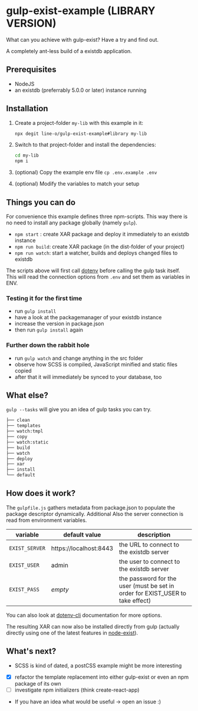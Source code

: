 # gulp-exist-example (LIBRARY VERSION)

What can you achieve with gulp-exist? Have a try and find out.

A completely ant-less build of a existdb application.

## Prerequisites

- NodeJS
- an existdb (preferrably 5.0.0 or later) instance running

## Installation

1. Create a project-folder `my-lib` with this example in it:
    ```bash
    npx degit line-o/gulp-exist-example#library my-lib
    ```

2. Switch to that project-folder and install the dependencies:
    ```bash
    cd my-lib
    npm i
    ```

3. (optional) Copy the example env file 
    `cp .env.example .env`
4. (optional) Modify the variables to match your setup

## Things you can do

For convenience this example defines three npm-scripts. This way there is no need to install any package globally (namely `gulp`).

- `npm start` : create XAR package and deploy it immediately to an existdb instance
- `npm run build`: create XAR package (in the dist-folder of your project)
- `npm run watch`: start a watcher, builds and deploys changed files to existdb

The scripts above will first call [dotenv](https://www.npmjs.com/package/dotenv) before calling the gulp task itself. This will read the connection options from `.env` and set them as variables in ENV. 

### Testing it for the first time

- run `gulp install`
- have a look at the packagemanager of your existdb instance
- increase the version in package.json
- then run `gulp install` again

### Further down the rabbit hole

- run `gulp watch` and change anything in the src folder
- observe how SCSS is compiled, JavaScript minified and static files copied
- after that it will immediately be synced to your database, too

## What else?

`gulp --tasks` will give you an idea of gulp tasks you can try.

```sh
├── clean
├── templates
├── watch:tmpl
├── copy
├── watch:static
├── build
├── watch
├── deploy
├── xar
├── install
└── default
```

## How does it work?

The `gulpfile.js` gathers metadata from package.json to populate the package descriptor dynamically. Additional 
Also the server connection is read from environment variables. 

| variable      | default value          | description
| ----          | ----                   | ----
|`EXIST_SERVER` | https://localhost:8443 | the URL to connect to the existdb server
|`EXIST_USER`   | admin                  | the user to connect to the existdb server
|`EXIST_PASS`   | _empty_                | the password for the user (must be set in order for EXIST_USER to take effect)

You can also look at [dotenv-cli](https://www.npmjs.com/package/dotenv-cli) documentation for more options.

The resulting XAR can now also be installed directly from gulp (actually directly using one of the latest features in [node-exist](https://github.com/eXist-db/node-exist)).

## What's next?

- SCSS is kind of dated, a postCSS example might be more interesting
- [x] refactor the template replacement into either gulp-exist or even an npm package of its own
- [ ] investigate npm initializers (think create-react-app)
- If you have an idea what would be useful -> open an issue :)
